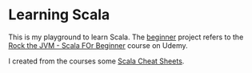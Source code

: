 # Learning Scala

This is my playground to learn Scala. The [beginner](./beginner) project refers to the [Rock the JVM - Scala FOr Beginner](https://www.udemy.com/course/rock-the-jvm-scala-for-beginners) course on Udemy.

I created from the courses some [Scala Cheat Sheets](./docs/ScalaCheatSheet.md).